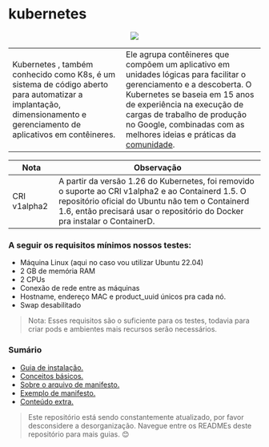# kubernetes

<p align="center">
  <a href="https://skillicons.dev">
    <img src="https://skillicons.dev/icons?i=kubernetes"/>
    <!--
    <img src="https://skillicons.dev/icons?i=bash,kubernetes"/>
    -->
  </a>
</p>

<table>
  <tr>
    <td width=45%>
      Kubernetes , também conhecido como K8s, é um sistema de código aberto para automatizar a implantação, dimensionamento e gerenciamento de aplicativos em contêineres.
    </td>
    <td>
      Ele agrupa contêineres que compõem um aplicativo em unidades lógicas para facilitar o gerenciamento e a descoberta. O Kubernetes se baseia em 15 anos de experiência na execução de cargas de trabalho de produção no Google, combinadas com as melhores ideias e práticas da <a href="https://kubernetes.io/community/">comunidade</a>. 
    </td>
  </tr>
</table>


<!--
<img style="float: right;" src="teste-image-md.png" width=30%>
-->

| Nota | Observação |
| --- | --- |
| CRI v1alpha2 | A partir da versão 1.26 do Kubernetes, foi removido o suporte ao CRI v1alpha2 e ao Containerd 1.5. O repositório oficial do Ubuntu não tem o Containerd 1.6, então precisará usar o repositório do Docker pra instalar o ContainerD. |

### A seguir os requisitos mínimos nossos testes:

- Máquina Linux (aqui no caso vou utilizar Ubuntu 22.04)
- 2 GB de memória RAM
- 2 CPUs
- Conexão de rede entre as máquinas
- Hostname, endereço MAC e product_uuid únicos pra cada nó.
- Swap desabilitado

> Nota: Esses requisitos são o suficiente para os testes, todavia para criar pods e ambientes mais recursos serão necessários. 

### Sumário
- <a href="https://github.com/joao-prs/kubernetes/blob/main/doc/kubernetes1.26.md">Guia de instalação.</a>
- <a href="https://github.com/joao-prs/kubernetes/blob/main/doc/kubernetes.concepts.md">Conceitos básicos.</a>
- <a href="https://github.com/joao-prs/kubernetes/blob/main/doc/kubernetes.manifest.md">Sobre o arquivo de manifesto.</a>
- <a href="https://github.com/joao-prs/kubernetes/blob/main/doc/kubernetes.some.manifest.md">Exemplo de manifesto.</a>
- <a href="https://github.com/joao-prs/kubernetes/blob/main/doc/kubernetes1.26-extras.md">Conteúdo extra.</a>

> Este repositório está sendo constantemente atualizado, por favor desconsidere a desorganização. Navegue entre os READMEs deste repositório para mais guias. 😊
